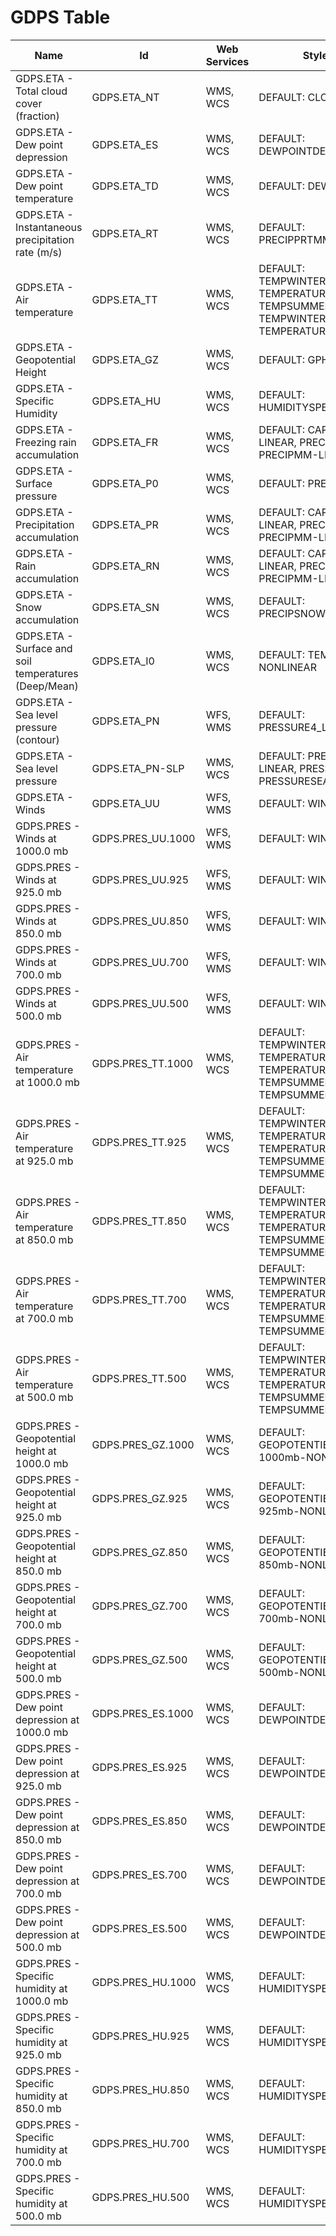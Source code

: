 # GDPS Table

Name                                                 | Id                | Web Services | Styles                                                                                     | Notes
-----------------------------------------------------|-------------------|--------------|--------------------------------------------------------------------------------------------|------
GDPS.ETA - Total cloud cover (fraction)              | GDPS.ETA_NT       | WMS, WCS     | DEFAULT: CLOUD                                                                             |      
GDPS.ETA - Dew point depression                      | GDPS.ETA_ES       | WMS, WCS     | DEFAULT: DEWPOINTDEP                                                                       |      
GDPS.ETA - Dew point temperature                     | GDPS.ETA_TD       | WMS, WCS     | DEFAULT: DEWPOINT                                                                          |      
GDPS.ETA - Instantaneous precipitation rate (m/s)    | GDPS.ETA_RT       | WMS, WCS     | DEFAULT: PRECIPPRTMMH                                                                      |      
GDPS.ETA - Air temperature                           | GDPS.ETA_TT       | WMS, WCS     | DEFAULT: TEMPWINTER-LINEAR, TEMPERATURE, TEMPSUMMER, TEMPWINTER, TEMPERATURE-LINEAR        |      
GDPS.ETA - Geopotential Height                       | GDPS.ETA_GZ       | WMS, WCS     | DEFAULT: GPHEIGHT                                                                          |      
GDPS.ETA - Specific Humidity                         | GDPS.ETA_HU       | WMS, WCS     | DEFAULT: HUMIDITYSPEC                                                                      |      
GDPS.ETA - Freezing rain accumulation                | GDPS.ETA_FR       | WMS, WCS     | DEFAULT: CAPA24-LINEAR, PRECIPMM, PRECIPMM-LINEAR                                          |      
GDPS.ETA - Surface pressure                          | GDPS.ETA_P0       | WMS, WCS     | DEFAULT: PRESSURE                                                                          |      
GDPS.ETA - Precipitation accumulation                | GDPS.ETA_PR       | WMS, WCS     | DEFAULT: CAPA24-LINEAR, PRECIPMM, PRECIPMM-LINEAR                                          |      
GDPS.ETA - Rain accumulation                         | GDPS.ETA_RN       | WMS, WCS     | DEFAULT: CAPA24-LINEAR, PRECIPMM, PRECIPMM-LINEAR                                          |      
GDPS.ETA - Snow accumulation                         | GDPS.ETA_SN       | WMS, WCS     | DEFAULT: PRECIPSNOW-LINEAR                                                                 |      
GDPS.ETA - Surface and soil temperatures (Deep/Mean) | GDPS.ETA_I0       | WMS, WCS     | DEFAULT: TEMPSOIL-NONLINEAR                                                                |      
GDPS.ETA - Sea level pressure (contour)              | GDPS.ETA_PN       | WFS, WMS     | DEFAULT: PRESSURE4_LINE                                                                    |      
GDPS.ETA - Sea level pressure                        | GDPS.ETA_PN-SLP   | WMS, WCS     | DEFAULT: PRESSURE4-LINEAR, PRESSURE4, PRESSURESEAHIGH                                      |      
GDPS.ETA - Winds                                     | GDPS.ETA_UU       | WFS, WMS     | DEFAULT: WINDARROW                                                                         |      
GDPS.PRES - Winds at 1000.0 mb                       | GDPS.PRES_UU.1000 | WFS, WMS     | DEFAULT: WINDARROW                                                                         |      
GDPS.PRES - Winds at 925.0 mb                        | GDPS.PRES_UU.925  | WFS, WMS     | DEFAULT: WINDARROW                                                                         |      
GDPS.PRES - Winds at 850.0 mb                        | GDPS.PRES_UU.850  | WFS, WMS     | DEFAULT: WINDARROW                                                                         |      
GDPS.PRES - Winds at 700.0 mb                        | GDPS.PRES_UU.700  | WFS, WMS     | DEFAULT: WINDARROW                                                                         |      
GDPS.PRES - Winds at 500.0 mb                        | GDPS.PRES_UU.500  | WFS, WMS     | DEFAULT: WINDARROW                                                                         |      
GDPS.PRES - Air temperature at 1000.0 mb             | GDPS.PRES_TT.1000 | WMS, WCS     | DEFAULT: TEMPWINTER-LINEAR, TEMPERATURE, TEMPERATURE-LINEAR, TEMPSUMMER, TEMPSUMMER-LINEAR |      
GDPS.PRES - Air temperature at 925.0 mb              | GDPS.PRES_TT.925  | WMS, WCS     | DEFAULT: TEMPWINTER-LINEAR, TEMPERATURE, TEMPERATURE-LINEAR, TEMPSUMMER, TEMPSUMMER-LINEAR |      
GDPS.PRES - Air temperature at 850.0 mb              | GDPS.PRES_TT.850  | WMS, WCS     | DEFAULT: TEMPWINTER-LINEAR, TEMPERATURE, TEMPERATURE-LINEAR, TEMPSUMMER, TEMPSUMMER-LINEAR |      
GDPS.PRES - Air temperature at 700.0 mb              | GDPS.PRES_TT.700  | WMS, WCS     | DEFAULT: TEMPWINTER-LINEAR, TEMPERATURE, TEMPERATURE-LINEAR, TEMPSUMMER, TEMPSUMMER-LINEAR |      
GDPS.PRES - Air temperature at 500.0 mb              | GDPS.PRES_TT.500  | WMS, WCS     | DEFAULT: TEMPWINTER-LINEAR, TEMPERATURE, TEMPERATURE-LINEAR, TEMPSUMMER, TEMPSUMMER-LINEAR |      
GDPS.PRES - Geopotential height at 1000.0 mb         | GDPS.PRES_GZ.1000 | WMS, WCS     | DEFAULT: GEOPOTENTIELHEIGHT-1000mb-NONLINEAR                                               |      
GDPS.PRES - Geopotential height at 925.0 mb          | GDPS.PRES_GZ.925  | WMS, WCS     | DEFAULT: GEOPOTENTIELHEIGHT-925mb-NONLINEAR                                                |      
GDPS.PRES - Geopotential height at 850.0 mb          | GDPS.PRES_GZ.850  | WMS, WCS     | DEFAULT: GEOPOTENTIELHEIGHT-850mb-NONLINEAR                                                |      
GDPS.PRES - Geopotential height at 700.0 mb          | GDPS.PRES_GZ.700  | WMS, WCS     | DEFAULT: GEOPOTENTIELHEIGHT-700mb-NONLINEAR                                                |      
GDPS.PRES - Geopotential height at 500.0 mb          | GDPS.PRES_GZ.500  | WMS, WCS     | DEFAULT: GEOPOTENTIELHEIGHT-500mb-NONLINEAR                                                |      
GDPS.PRES - Dew point depression at 1000.0 mb        | GDPS.PRES_ES.1000 | WMS, WCS     | DEFAULT: DEWPOINTDEP                                                                       |      
GDPS.PRES - Dew point depression at 925.0 mb         | GDPS.PRES_ES.925  | WMS, WCS     | DEFAULT: DEWPOINTDEP                                                                       |      
GDPS.PRES - Dew point depression at 850.0 mb         | GDPS.PRES_ES.850  | WMS, WCS     | DEFAULT: DEWPOINTDEP                                                                       |      
GDPS.PRES - Dew point depression at 700.0 mb         | GDPS.PRES_ES.700  | WMS, WCS     | DEFAULT: DEWPOINTDEP                                                                       |      
GDPS.PRES - Dew point depression at 500.0 mb         | GDPS.PRES_ES.500  | WMS, WCS     | DEFAULT: DEWPOINTDEP                                                                       |      
GDPS.PRES - Specific humidity at 1000.0 mb           | GDPS.PRES_HU.1000 | WMS, WCS     | DEFAULT: HUMIDITYSPEC                                                                      |      
GDPS.PRES - Specific humidity at 925.0 mb            | GDPS.PRES_HU.925  | WMS, WCS     | DEFAULT: HUMIDITYSPEC                                                                      |      
GDPS.PRES - Specific humidity at 850.0 mb            | GDPS.PRES_HU.850  | WMS, WCS     | DEFAULT: HUMIDITYSPEC                                                                      |      
GDPS.PRES - Specific humidity at 700.0 mb            | GDPS.PRES_HU.700  | WMS, WCS     | DEFAULT: HUMIDITYSPEC                                                                      |      
GDPS.PRES - Specific humidity at 500.0 mb            | GDPS.PRES_HU.500  | WMS, WCS     | DEFAULT: HUMIDITYSPEC                                                                      |      

